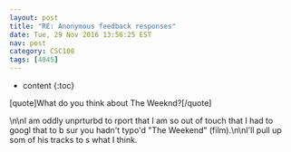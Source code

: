 ```yaml
---
layout: post
title: "RE: Anonymous feedback responses"
date: Tue, 29 Nov 2016 13:56:25 EST
nav: post
category: CSC108
tags: [4045]
---
```


* content
{:toc}

[quote]What do you think about The Weeknd?[/quote]
<!-- more -->
<p>\n\nI am oddly unprturbd to rport that I am so out of touch that I had to googl that to b sur you hadn't typo'd "The Weekend" (film).\n\nI'll pull up som of his tracks to s what I think.</p>
